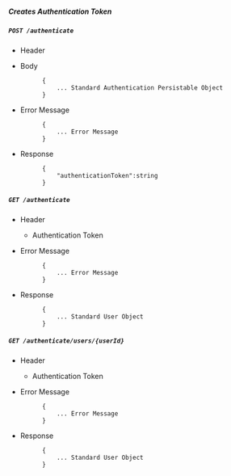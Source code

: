 ##### Creates Authentication Token

##### `POST /authenticate`
+ Header


+ Body

			{
                ... Standard Authentication Persistable Object
            }
+ Error Message

			{
				... Error Message
			}               
+ Response

            {
                "authenticationToken":string
			}

##### `GET /authenticate`
+ Header
	- Authentication Token

+ Error Message

			{
				... Error Message
			}               
+ Response

            {
                ... Standard User Object
			}
			
##### `GET /authenticate/users/{userId}`
+ Header
	- Authentication Token

+ Error Message

			{
				... Error Message
			}               
+ Response

            {
                ... Standard User Object
			}